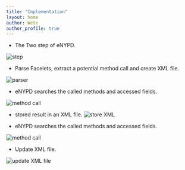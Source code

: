 ```yaml
---
title: "Implementation"
layout: home
author: Wete
author_profile: true
---
```


* The Two step of eNYPD.

![step]({{site.baseurl}}/assets/images/eNYPD/1.png)

* Parse Facelets, extract a potential method call and create XML file.

![parser]({{site.baseurl}}/assets/images/eNYPD/2.png)

* eNYPD searches the called methods and accessed fields.

![method call]({{site.baseurl}}/assets/images/eNYPD/3.png)

* stored result  in an XML file.
![store XML]({{site.baseurl}}/assets/images/eNYPD/4.png)

* eNYPD searches the called methods and accessed fields.

![method call]({{site.baseurl}}/assets/images/eNYPD/5.png)

* Update XML file.


![update XML file]({{site.baseurl}}/assets/images/eNYPD/6.png)
